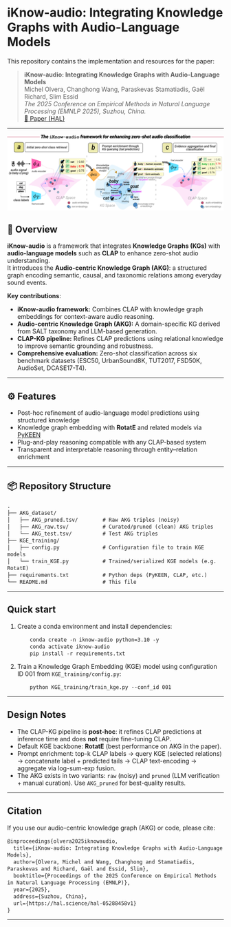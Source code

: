 # iKnow-audio: Integrating Knowledge Graphs with Audio-Language Models

This repository contains the implementation and resources for the paper:

> **iKnow-audio: Integrating Knowledge Graphs with Audio-Language Models**  
> Michel Olvera, Changhong Wang, Paraskevas Stamatiadis, Gaël Richard, Slim Essid  
> *The 2025 Conference on Empirical Methods in Natural Language Processing (EMNLP 2025), Suzhou, China.*  
> [📄 Paper (HAL)](https://hal.science/hal-05288458v1)

---
![](_assets/iknow-audio.png)

## 🧠 Overview

**iKnow-audio** is a framework that integrates **Knowledge Graphs (KGs)** with **audio-language models** such as **CLAP** to enhance zero-shot audio understanding.  
It introduces the **Audio-centric Knowledge Graph (AKG)**: a structured graph encoding semantic, causal, and taxonomic relations among everyday sound events.

**Key contributions**:
- **iKnow-audio framework:** Combines CLAP with knowledge graph embeddings for context-aware audio reasoning.  
- **Audio-centric Knowledge Graph (AKG):** A domain-specific KG derived from SALT taxonomy and LLM-based generation.  
- **CLAP-KG pipeline:** Refines CLAP predictions using relational knowledge to improve semantic grounding and robustness.  
- **Comprehensive evaluation:** Zero-shot classification across six benchmark datasets (ESC50, UrbanSound8K, TUT2017, FSD50K, AudioSet, DCASE17-T4).

---

## ⚙️ Features

- Post-hoc refinement of audio-language model predictions using structured knowledge  
- Knowledge graph embedding with **RotatE** and related models via [PyKEEN](https://github.com/pykeen/pykeen)  
- Plug-and-play reasoning compatible with any CLAP-based system  
- Transparent and interpretable reasoning through entity–relation enrichment  

---

## 📦 Repository Structure
    .
    ├── AKG_dataset/
    │   ├── AKG_pruned.tsv/        # Raw AKG triples (noisy)
    │   ├── AKG_raw.tsv/           # Curated/pruned (clean) AKG triples
    │   └── AKG_test.tsv/          # Test AKG triples
    ├── KGE_training/               
    │   ├── config.py              # Configuration file to train KGE models
    │   └── train_KGE.py           # Trained/serialized KGE models (e.g. RotatE)
    ├── requirements.txt           # Python deps (PyKEEN, CLAP, etc.)
    └── README.md                  # This file

---

## Quick start

1. Create a conda environment and install dependencies:
    ```
        conda create -n iknow-audio python=3.10 -y
        conda activate iknow-audio
        pip install -r requirements.txt
    ```
2. Train a Knowledge Graph Embedding (KGE) model using configuration ID 001 from `KGE_training/config.py`:
    ```
        python KGE_training/train_kge.py --conf_id 001
    ```
---

## Design Notes

- The CLAP-KG pipeline is **post-hoc**: it refines CLAP predictions at inference time and does **not** require fine-tuning CLAP.  
- Default KGE backbone: **RotatE** (best performance on AKG in the paper).  
- Prompt enrichment: top-k CLAP labels → query KGE (selected relations) → concatenate label + predicted tails → CLAP text-encoding → aggregate via log-sum-exp fusion.  
- The AKG exists in two variants: `raw` (noisy) and `pruned` (LLM verification + manual curation). Use `AKG_pruned` for best-quality results.

---

## Citation

If you use our audio-centric knowledge graph (AKG) or code, please cite:

    @inproceedings{olvera2025iknowaudio,
      title={iKnow-audio: Integrating Knowledge Graphs with Audio-Language Models},
      author={Olvera, Michel and Wang, Changhong and Stamatiadis, Paraskevas and Richard, Gaël and Essid, Slim},
      booktitle={Proceedings of the 2025 Conference on Empirical Methods in Natural Language Processing (EMNLP)},
      year={2025},
      address={Suzhou, China},
      url={https://hal.science/hal-05288458v1}
    }

---
